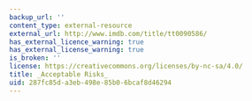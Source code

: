 ```yaml
---
backup_url: ''
content_type: external-resource
external_url: http://www.imdb.com/title/tt0090586/
has_external_licence_warning: true
has_external_license_warning: true
is_broken: ''
license: https://creativecommons.org/licenses/by-nc-sa/4.0/
title: _Acceptable Risks_
uid: 287fc85d-a3eb-498e-85b0-6bcaf8d46294
---
```

